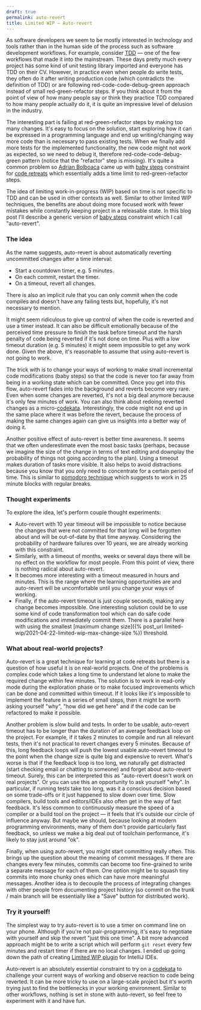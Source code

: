 ```yaml
---
draft: true 
permalink: auto-revert
title: Limited WIP — Auto-revert
---
```


As software developers we seem to be mostly interested in technology and tools rather than in the human side of the process such as software development workflows. For example, consider [TDD] — one of the few workflows that made it into the mainstream. These days pretty much every project has some kind of unit testing library imported and everyone has TDD on their CV. However, in practice even when people do write tests, they often do it after writing production code (which contradicts the definition of TDD) or are following red-code-code-debug-green approach instead of small red-green-refactor steps. If you think about it from the point of view of how many people say or think they practice TDD compared to how many people actually do it, it is quite an impressive level of delusion in the industry.

The interesting part is failing at red-green-refactor steps by making too many changes. It's easy to focus on the solution, start exploring how it can be expressed in a programming language and end up writing/changing way more code than is necessary to pass existing tests. When we finally add more tests for the implemented functionality, the new code might not work as expected, so we need to debug it, therefore red-code-code-debug-green pattern (notice that the "refactor" step is missing). It's quite a common problem so [Adrian Bolboaca] came up with [baby steps] constraint for [code retreats] which essentially adds a time limit to red-green-refactor steps.

The idea of limiting work-in-progress (WIP) based on time is not specific to TDD and can be used in other contexts as well. Similar to other limited WIP techniques, the benefits are about doing more focused work with fewer mistakes while constantly keeping project in a releasable state. In this blog post I'll describe a generic version of [baby steps] constraint which I call "auto-revert".


### The idea
As the name suggests, auto-revert is about automatically reverting uncommitted changes after a time interval:
- Start a countdown timer, e.g. 5 minutes.
- On each commit, restart the timer. 
- On a timeout, revert all changes.

There is also an implicit rule that you can only commit when the code compiles and doesn't have any failing tests but, hopefully, it's not necessary to mention.

It might seem ridiculous to give up control of when the code is reverted and use a timer instead. It can also be difficult emotionally because of the perceived time pressure to finish the task before timeout and the harsh penalty of code being reverted if it's not done on time. Plus with a low timeout duration (e.g. 5 minutes) it might seem impossible to get any work done. Given the above, it's reasonable to assume that using auto-revert is not going to work.

The trick with is to change your ways of working to make small incremental code modifications (baby steps) so that the code is never too far away from being in a working state which can be committed. Once you get into this flow, auto-revert fades into the background and reverts become very rare. Even when some changes are reverted, it's not a big deal anymore because it's only few minutes of work. You can also think about redoing reverted changes as a micro-[codekata]. Interestingly, the code might not end up in the same place where it was before the revert, because the process of making the same changes again can give us insights into a better way of doing it. 

Another positive effect of auto-revert is better time awareness. It seems that we often underestimate even the most basic tasks (perhaps, because we imagine the size of the change in terms of text editing and downplay the probability of things not going according to the plan). Using a timeout makes duration of tasks more visible. It also helps to avoid distractions because you know that you only need to concentrate for a certain period of time. This is similar to [pomodoro technique] which suggests to work in 25 minute blocks with regular breaks.


### Thought experiments
To explore the idea, let's perform couple thought experiments:
- Auto-revert with 10 year timeout will be impossible to notice because the changes that were not committed for that long will be forgotten about and will be out-of-date by that time anyway. Considering the probability of hardware failures over 10 years, we are already working with this constraint.
- Similarly, with a timeout of months, weeks or several days there will be no effect on the workflow for most people. From this point of view, there is nothing radical about auto-revert.
- It becomes more interesting with a timeout measured in hours and minutes. This is the range where the learning opportunities are and auto-revert will be uncomfortable until you change your ways of working.
- Finally, if the auto-revert timeout is just couple seconds, making any change becomes impossible. One interesting solution could be to use some kind of code transformation tool which can do safe code modifications and immediately commit them. There is a parallel here with using the smallest [maximum change size]({% post_url limited-wip/2021-04-22-limited-wip-max-change-size %}) threshold.


### What about real-world projects?
Auto-revert is a great technique for learning at code retreats but there is a question of how useful it is on real-world projects. One of the problems is complex code which takes a long time to understand let alone to make the required change within few minutes. The solution is to work in read-only mode during the exploration phase or to make focused improvements which can be done and committed within timeout. If it looks like it's impossible to implement the feature in a series of small steps, then it might be worth asking yourself "why", "how did we get here" and if the code can be refactored to make it possible.

Another problem is slow build and tests. In order to be usable, auto-revert timeout has to be longer than the duration of an average feedback loop on the project. For example, if it takes 2 minutes to compile and run all relevant tests, then it's not practical to revert changes every 5 minutes. Because of this, long feedback loops will push the lowest usable auto-revert timeout to the point when the change size is quite big and expensive to revert. What's worse is that if the feedback loop is too long, we naturally get distracted (start checking email or chatting to someone) and forget about auto-revert timeout. Surely, this can be interpreted this as "auto-revert doesn't work on real projects". Or you can use this an opportunity to ask yourself "why". In particular, if running tests take too long, was it a conscious decision based on some trade-offs or it just happened to slow down over time. Slow compilers, build tools and editors/IDEs also often get in the way of fast feedback. It's less common to continuously measure the speed of a compiler or a build tool on the project — it feels that it's outside our circle of influence anyway. But maybe we should, because looking at modern programming environments, many of them don't provide particularly fast feedback, so unless we make a big deal out of toolchain performance, it's likely to stay just around "ok".

Finally, when using auto-revert, you might start committing really often. This brings up the question about the meaning of commit messages. If there are changes every few minutes, commits can become too fine-grained to write a separate message for each of them. One option might be to squash tiny commits into more chunky ones which can have more meaningful messages. Another idea is to decouple the process of integrating changes with other people from documenting project history (so commit on the trunk / main branch will be essentially like a "Save" button for distributed work).


### Try it yourself!
The simplest way to try auto-revert is to use a timer on command line on your phone. Although if you're not pair-programming, it's easy to negotiate with yourself and skip the revert "just this one time". A bit more advanced approach might be to write a script which will perform `git reset` every few minutes and restart timer if there are no local changes. I ended up going down the path of creating [Limited WIP plugin] for IntelliJ IDEs.

Auto-revert is an absolutely essential constraint to try on a [codekata] to challenge your current ways of working and observe reaction to code being reverted. It can be more tricky to use on a large-scale project but it's worth trying just to find the bottlenecks in your working environment. Similar to other workflows, nothing is set in stone with auto-revert, so feel free to experiment with it and have fun.


[TDD]: http://wiki.c2.com/?TestDrivenDevelopment
[Limited WIP plugin]: https://github.com/dkandalov/limited-wip
[Adrian Bolboaca]: https://twitter.com/adibolb
[baby steps]: https://blog.adrianbolboaca.ro/2013/01/the-history-of-taking-baby-steps
[code retreats]: https://www.coderetreat.org
[codekata]: http://codekata.com
[pomodoro technique]: https://en.wikipedia.org/wiki/Pomodoro_Technique